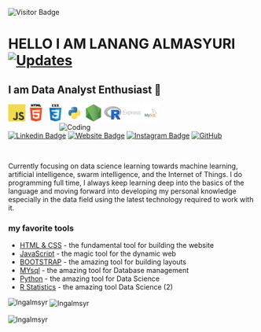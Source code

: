 ![Visitor Badge](https://visitor-badge.laobi.icu/badge?page_id=lngalmsyr.lngalmsyr)
# HELLO I AM LANANG ALMASYURI  <a href="https://github.com/lngalmsyr?tab=followers" target="_blank"><img alt="Updates" src="https://img.shields.io/badge/--000000?style=flat-square&logo=RSS&logoColor=white"></a>
## I am Data Analyst Enthusiast 🙌

<code><img height="35" src="https://raw.githubusercontent.com/github/explore/80688e429a7d4ef2fca1e82350fe8e3517d3494d/topics/javascript/javascript.png"></code>
<code><img height="35" src="https://raw.githubusercontent.com/github/explore/80688e429a7d4ef2fca1e82350fe8e3517d3494d/topics/html/html.png"></code>
<code><img height="35" src="https://raw.githubusercontent.com/github/explore/80688e429a7d4ef2fca1e82350fe8e3517d3494d/topics/css/css.png"></code>
<code><img height="35" src="https://raw.githubusercontent.com/github/explore/5c058a388828bb5fde0bcafd4bc867b5bb3f26f3/topics/python/python.png"></code>
<code><img height="35" src="https://raw.githubusercontent.com/github/explore/80688e429a7d4ef2fca1e82350fe8e3517d3494d/topics/nodejs/nodejs.png"></code>
<code><img height="35" src="https://raw.githubusercontent.com/github/explore/80688e429a7d4ef2fca1e82350fe8e3517d3494d/topics/r/r.png"></code>
<code><img height="35" src="https://raw.githubusercontent.com/github/explore/80688e429a7d4ef2fca1e82350fe8e3517d3494d/topics/express/express.png"></code>
<code><img height="35" src="https://raw.githubusercontent.com/github/explore/80688e429a7d4ef2fca1e82350fe8e3517d3494d/topics/mysql/mysql.png"></code>
<img align="right" alt="Coding" width="400" src="https://cdn.dribbble.com/users/1162077/screenshots/3848914/programmer.gif">
<br>
[![Linkedin Badge](https://img.shields.io/badge/-LinkedIn-0e76a8?style=flat-square&logo=Linkedin&logoColor=white)](https://www.linkedin.com/in/lanang-al-48a676216/)
[![Website Badge](https://img.shields.io/badge/Website-3b5998?style=flat-square&logo=google-chrome&logoColor=white)](http://garisdigital.com)
[![Instagram Badge](https://img.shields.io/badge/-Instagram-e4405f?style=flat-square&logo=Instagram&logoColor=white)](https://instagram.com/py.lngl_)
<a href="https://github.com/alwinw" target="_blank"><img alt="GitHub" src="https://img.shields.io/badge/@lngalmsyr-181717?style=flat-square&logo=GitHub&logoColor=white"></a>

<br>

Currently focusing on data science learning towards machine learning, artificial intelligence, swarm intelligence, and the Internet of Things. I do programming full time, I always keep learning deep into the basics of the language and moving forward into developing my personal knowledge especially in the data field using the latest technology required to work with it.

### my favorite tools

* [HTML & CSS](https://html.com/) - the fundamental tool for building the website
* [JavaScript](https://www.javascript.com/) - the magic tool for the dynamic web
* [BOOTSTRAP](https://getbootstrap.com/) - the amazing tool for building layouts
* [MYsql](https://www.mysql.com/) - the amazing tool for Database management
* [Python](https://www.python.org/) - the amazing tool for Data Science
* [R Statistics](https://www.r-project.org/) - the amazing tool Data Science (2)

<p><img align="left" src="https://github-readme-stats.vercel.app/api/top-langs?username=lngalmsyr&show_icons=true&locale=en&layout=compact&theme=tokyonight" alt="lngalmsyr" /></p>

<p>&nbsp;<img align="center" src="https://github-readme-stats.vercel.app/api?username=lngalmsyr&show_icons=true&locale=en&theme=tokyonight" alt="lngalmsyr" /></p>

<p><img align="center" src="https://github-readme-streak-stats.herokuapp.com/?user=lngalmsyr&&theme=tokyonight" alt="lngalmsyr" /></p>
